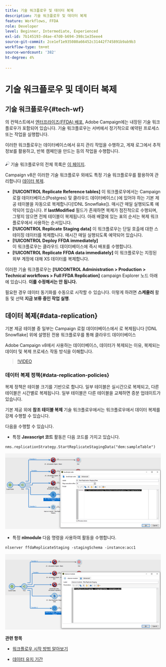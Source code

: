```yaml
---
title: 기술 워크플로우 및 데이터 복제
description: 기술 워크플로우 및 데이터 복제
feature: Workflows, FFDA
role: Developer
level: Beginner, Intermediate, Experienced
exl-id: 7b145193-d4ae-47d0-b694-398c1e35eee4
source-git-commit: 2ce1ef1e935080a66452c31442f745891b9ab9b3
workflow-type: tm+mt
source-wordcount: '382'
ht-degree: 4%

---
```


# 기술 워크플로우 및 데이터 복제

## 기술 워크플로우{#tech-wf}

의 컨텍스트에서 [엔터프라이즈(FFDA) 배포](enterprise-deployment.md), Adobe Campaign에는 내장된 기술 워크플로우가 포함되어 있습니다. 기술 워크플로우는 서버에서 정기적으로 예약된 프로세스 또는 작업을 실행합니다.

이러한 워크플로우는 데이터베이스에서 유지 관리 작업을 수행하고, 게재 로그에서 추적 정보를 활용하고, 반복 캠페인을 만드는 등의 작업을 수행합니다.

![](../assets/do-not-localize/glass.png) 기술 워크플로우의 전체 목록은 [이 페이지](https://experienceleague.adobe.com/docs/campaign/automation/workflows/introduction/wf-type/technical-workflows.html).

Campaign v8은 이러한 기술 워크플로우 외에도 특정 기술 워크플로우를 활용하여 관리합니다 [데이터 복제](#data-replication).

* **[!UICONTROL Replicate Reference tables]**
이 워크플로우에서는 Campaign 로컬 데이터베이스(Postgres) 및 클라우드 데이터베이스( )에 있어야 하는 기본 제공 테이블을 자동으로 복제합니다[!DNL Snowflake]). 매시간 매일 실행되도록 예약되어 있습니다. If **lastModified** 필드가 존재하면 복제가 점진적으로 수행되며, 그렇지 않으면 전체 테이블이 복제됩니다. 아래 배열에 있는 표의 순서는 복제 워크플로우에서 사용하는 순서입니다.
* **[!UICONTROL Replicate Staging data]**
이 워크플로우는 단일 호출에 대한 스테이징 데이터를 복제합니다. 매시간 매일 실행되도록 예약되어 있습니다.
* **[!UICONTROL Deploy FFDA immediately]**\
   이 워크플로우는 클라우드 데이터베이스에 즉시 배포를 수행합니다.
* **[!UICONTROL Replicate FFDA data immediately]**
이 워크플로우는 지정된 외부 계정에 대해 XS 데이터를 복제합니다.

이러한 기술 워크플로우는 **[!UICONTROL Administration > Production > Technical workflows > Full FFDA Replication]** campaign Explorer 노드 아래에 있습니다. **이를 수정해서는 안 됩니다.**

필요한 경우 데이터 동기화를 수동으로 시작할 수 있습니다. 이렇게 하려면 **스케줄러** 활동 및 선택 **지금 보류 중인 작업 실행**.

## 데이터 복제{#data-replication}

기본 제공 테이블 중 일부는 Campaign 로컬 데이터베이스에서 로 복제됩니다 [!DNL Snowflake] 위에 설명된 전용 워크플로우를 통해 클라우드 데이터베이스

Adobe Campaign v8에서 사용하는 데이터베이스, 데이터가 복제되는 이유, 복제되는 데이터 및 복제 프로세스 작동 방식을 이해합니다.

>[!VIDEO](https://video.tv.adobe.com/v/334460?quality=12)


### 데이터 복제 정책{#data-replication-policies}

복제 정책은 테이블 크기를 기반으로 합니다. 일부 테이블은 실시간으로 복제되고, 다른 테이블은 시간별로 복제됩니다. 일부 테이블은 다른 테이블을 교체하면 증분 업데이트가 있습니다.

기본 제공 외에 **참조 테이블 복제** 기술 워크플로우에서는 워크플로우에서 데이터 복제를 강제 수행할 수 있습니다.

다음을 수행할 수 있습니다.

* 특정 **Javascript 코드** 활동은 다음 코드를 가지고 있습니다.

```
nms.replicationStrategy.StartReplicateStagingData("dem:sampleTable")
```

![](assets/jscode.png)


* 특정 **nlmodule** 다음 명령을 사용하여 활동을 수행합니다.

```
nlserver ffdaReplicateStaging -stagingSchema -instance:acc1
```

![](assets/nlmodule.png)


**관련 항목**

* [워크플로우 시작 방법 알아보기](https://experienceleague.adobe.com/docs/campaign/automation/workflows/introduction/build-a-workflow.html?lang=ko)

* [데이터 유지 기간](../dev/datamodel-best-practices.md#data-retention)

